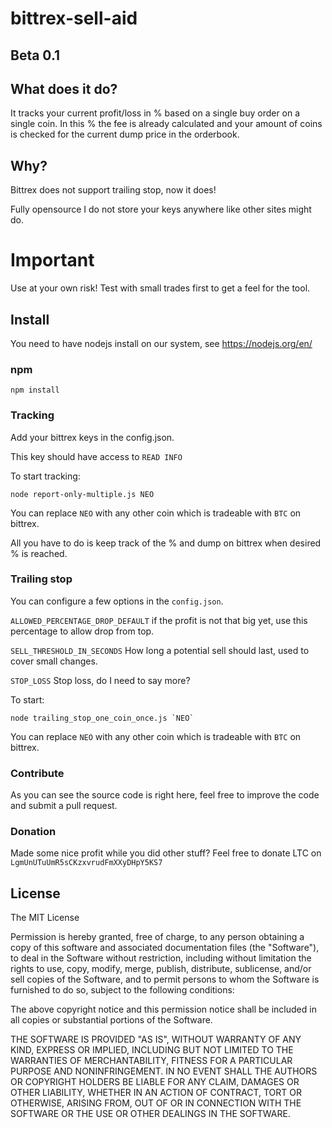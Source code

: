 # bittrex-sell-aid

## Beta 0.1

## What does it do?

It tracks your current profit/loss in % based on a single buy order on a single coin. In this % the fee is already calculated and your amount of coins is checked for the current dump price in the orderbook.

## Why?

Bittrex does not support trailing stop, now it does!

Fully opensource I do not store your keys anywhere like other sites might do.

# Important

Use at your own risk! Test with small trades first to get a feel for the tool.

## Install

You need to have nodejs install on our system, see https://nodejs.org/en/

### npm

```shell
npm install
```

### Tracking
Add your bittrex keys in the config.json.

This key should have access to `READ INFO`

To start tracking:
```shell
node report-only-multiple.js NEO
```
You can replace `NEO` with any other coin which is tradeable with `BTC` on bittrex.

All you have to do is keep track of the % and dump on bittrex when desired % is reached.

### Trailing stop

You can configure a few options in the `config.json`.

`ALLOWED_PERCENTAGE_DROP_DEFAULT` if the profit is not that big yet, use this percentage to allow drop from top.

`SELL_THRESHOLD_IN_SECONDS` How long a potential sell should last, used to cover small changes.

`STOP_LOSS` Stop loss, do I need to say more?

To start:
```shell
node trailing_stop_one_coin_once.js `NEO`
```

You can replace `NEO` with any other coin which is tradeable with `BTC` on bittrex.

### Contribute

As you can see the source code is right here, feel free to improve the code and submit a pull request.

### Donation
Made some nice profit while you did other stuff? Feel free to donate LTC on `LgmUnUTuUmR5sCKzxvrudFmXXyDHpY5KS7`

## License

The MIT License

Permission is hereby granted, free of charge, to any person obtaining a copy
of this software and associated documentation files (the "Software"), to deal
in the Software without restriction, including without limitation the rights
to use, copy, modify, merge, publish, distribute, sublicense, and/or sell
copies of the Software, and to permit persons to whom the Software is
furnished to do so, subject to the following conditions:

The above copyright notice and this permission notice shall be included in
all copies or substantial portions of the Software.

THE SOFTWARE IS PROVIDED "AS IS", WITHOUT WARRANTY OF ANY KIND, EXPRESS OR
IMPLIED, INCLUDING BUT NOT LIMITED TO THE WARRANTIES OF MERCHANTABILITY,
FITNESS FOR A PARTICULAR PURPOSE AND NONINFRINGEMENT. IN NO EVENT SHALL THE
AUTHORS OR COPYRIGHT HOLDERS BE LIABLE FOR ANY CLAIM, DAMAGES OR OTHER
LIABILITY, WHETHER IN AN ACTION OF CONTRACT, TORT OR OTHERWISE, ARISING FROM,
OUT OF OR IN CONNECTION WITH THE SOFTWARE OR THE USE OR OTHER DEALINGS IN
THE SOFTWARE.
